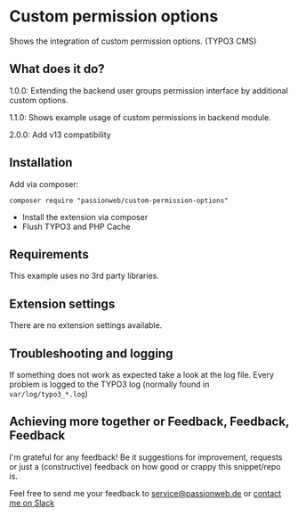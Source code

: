 # Custom permission options

Shows the integration of custom permission options. (TYPO3 CMS)

## What does it do?

1.0.0: Extending the backend user groups permission interface by additional custom options.

1.1.0: Shows example usage of custom permissions in backend module.

2.0.0: Add v13 compatibility

## Installation

Add via composer:

    composer require "passionweb/custom-permission-options"

* Install the extension via composer
* Flush TYPO3 and PHP Cache

## Requirements

This example uses no 3rd party libraries.

## Extension settings

There are no extension settings available.

## Troubleshooting and logging

If something does not work as expected take a look at the log file.
Every problem is logged to the TYPO3 log (normally found in `var/log/typo3_*.log`)

## Achieving more together or Feedback, Feedback, Feedback

I'm grateful for any feedback! Be it suggestions for improvement, requests or just a (constructive) feedback on how good or crappy this snippet/repo is.

Feel free to send me your feedback to [service@passionweb.de](mailto:service@passionweb.de "Send Feedback") or [contact me on Slack](https://typo3.slack.com/team/U02FG49J4TG "Contact me on Slack")
